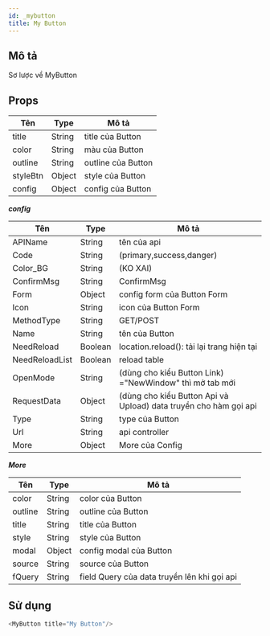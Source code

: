 ```yaml
---
id: _mybutton
title: My Button
---
```


## **Mô tả**

Sơ lược về MyButton

## **Props**

| Tên | Type | Mô tả |
| --- | ---- |------ |
| title | String | title của Button |
| color | String | màu của Button |
| outline | String | outline của Button |
| styleBtn | Object | style của Button |
| config | Object | config của Button |

***config***

| Tên | Type | Mô tả |
| --- | ---- |------ |
| APIName | String | tên của api |
| Code | String | (primary,success,danger) |
| Color_BG | String | (KO XAI) |
| ConfirmMsg | String | ConfirmMsg |
| Form | Object | config form của Button Form |
| Icon | String | icon của Button Form |
| MethodType | String | GET/POST |
| Name | String | tên của Button |
| NeedReload | Boolean | location.reload(): tải lại trang hiện tại|
| NeedReloadList | Boolean | reload table |
| OpenMode | String | (dùng cho kiểu Button Link) ="NewWindow" thì mở tab mới |
| RequestData | Object | (dùng cho kiểu Button Api và Upload) data truyền cho hàm gọi api|
| Type | String | type của Button |
| Url | String | api controller |
| More | Object | More của Config |

 ***More***

 | Tên | Type | Mô tả |
| --- | ---- |------ |
| color | String | color của Button |
| outline | String | outline của Button |
| title | String | title của Button |
| style  | String | style của Button |
| modal  | Object | config modal của Button |
| source  | String | source của Button |
| fQuery | String | field Query của data truyền lên khi gọi api |

## **Sử dụng**

```javascript
<MyButton title="My Button"/>
```

